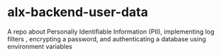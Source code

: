 # alx-backend-user-data
A repo about Personally Identifiable Information (PII), implementing log filters , encrypting a password, and authenticating a database using environment variables
